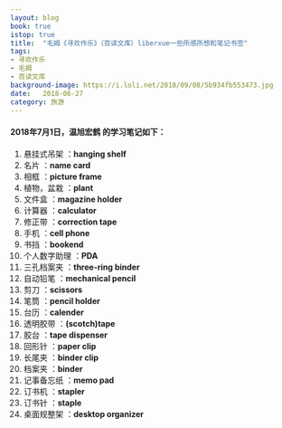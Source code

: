 ```yaml
---
layout: blog
book: true
istop: true
title:  "毛姆《寻欢作乐》（百读文库）liberxue一些所感所想和笔记书签"
tags:
- 寻欢作乐
- 毛姆
- 百读文库
background-image: https://i.loli.net/2018/09/08/5b934fb553473.jpg
date:   2018-06-27
category: 旅游
---
```


#### 2018年7月1日，温旭宏鹤 的学习笔记如下：

1. 悬挂式吊架		：**hanging shelf**
2. 名片 				：**name card**
3. 相框				：**picture frame**
4. 植物，盆栽			：**plant**
5. 文件盒				：**magazine holder**
6. 计算器				：**calculator**
7. 修正带				：**correction tape**
8. 手机				：**cell phone**
9. 书挡				：**bookend**
10. 个人数字助理		：**PDA**
11. 三孔档案夹			：**three-ring binder**
12. 自动铅笔			：**mechanical pencil**
13. 剪刀				：**scissors**
14. 笔筒				：**pencil holder**
15. 台历				：**calender**
16. 透明胶带			：**(scotch)tape**
17. 胶台				：**tape dispenser**
18. 回形针				：**paper clip**
19. 长尾夹				：**binder clip**
20. 档案夹				：**binder**
21. 记事备忘纸			：**memo pad**
22. 订书机				：**stapler**
23. 订书针				：**staple**
24. 桌面规整架			：**desktop organizer**
